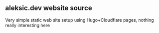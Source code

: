 ## aleksic.dev website source

Very simple static web site setup using Hugo+Cloudflare pages, nothing really interesting here

